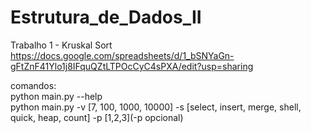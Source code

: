 # Estrutura_de_Dados_II
Trabalho 1 - Kruskal Sort<br />
https://docs.google.com/spreadsheets/d/1_bSNYaGn-gFtZnF41Ylo1j8IFquQZtLTPOcCyC4sPXA/edit?usp=sharing

comandos:<br />
python main.py --help<br />
python main.py -v [7, 100, 1000, 10000] -s [select, insert, merge, shell, quick, heap, count] -p [1,2,3](-p opcional)


